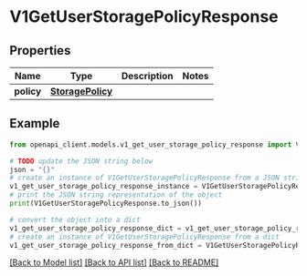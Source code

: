 # V1GetUserStoragePolicyResponse


## Properties

Name | Type | Description | Notes
------------ | ------------- | ------------- | -------------
**policy** | [**StoragePolicy**](StoragePolicy.md) |  | 

## Example

```python
from openapi_client.models.v1_get_user_storage_policy_response import V1GetUserStoragePolicyResponse

# TODO update the JSON string below
json = "{}"
# create an instance of V1GetUserStoragePolicyResponse from a JSON string
v1_get_user_storage_policy_response_instance = V1GetUserStoragePolicyResponse.from_json(json)
# print the JSON string representation of the object
print(V1GetUserStoragePolicyResponse.to_json())

# convert the object into a dict
v1_get_user_storage_policy_response_dict = v1_get_user_storage_policy_response_instance.to_dict()
# create an instance of V1GetUserStoragePolicyResponse from a dict
v1_get_user_storage_policy_response_from_dict = V1GetUserStoragePolicyResponse.from_dict(v1_get_user_storage_policy_response_dict)
```
[[Back to Model list]](../README.md#documentation-for-models) [[Back to API list]](../README.md#documentation-for-api-endpoints) [[Back to README]](../README.md)


